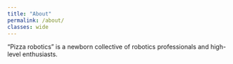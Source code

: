 ```yaml
---
title: "About"
permalink: /about/
classes: wide
---
```


“Pizza robotics” is a newborn collective of robotics professionals and high-level enthusiasts.
